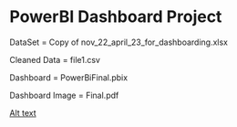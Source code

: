 # PowerBI Dashboard Project 

DataSet = Copy of nov_22_april_23_for_dashboarding.xlsx

Cleaned Data = file1.csv

Dashboard = PowerBiFinal.pbix

Dashboard Image = Final.pdf



[Alt text](https://github.com/kamalsambhani/PowerBi-1/blob/main/Final_page-0001.jpg)
